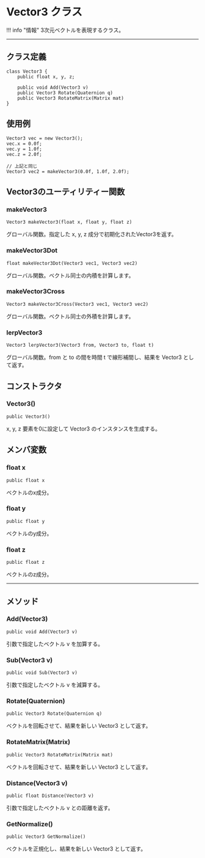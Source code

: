 
# Vector3 クラス

!!! info "情報"
    3次元ベクトルを表現するクラス。

***

## クラス定義

```
class Vector3 {
    public float x, y, z;

    public void Add(Vector3 v)
    public Vector3 Rotate(Quaternion q)
    public Vector3 RotateMatrix(Matrix mat)
}
```

## 使用例

```
Vector3 vec = new Vector3();
vec.x = 0.0f;
vec.y = 1.0f;
vec.z = 2.0f;

// 上記と同じ
Vector3 vec2 = makeVector3(0.0f, 1.0f, 2.0f);
```

## Vector3のユーティリティー関数

### makeVector3

`Vector3 makeVector3(float x, float y, float z)`

グローバル関数。指定した x, y, z 成分で初期化されたVector3を返す。

### makeVector3Dot

`float makeVector3Dot(Vector3 vec1, Vector3 vec2)`

グローバル関数。ベクトル同士の内積を計算します。

### makeVector3Cross

`Vector3 makeVector3Cross(Vector3 vec1, Vector3 vec2)`

グローバル関数。ベクトル同士の外積を計算します。

### lerpVector3

`Vector3 lerpVector3(Vector3 from, Vector3 to, float t)`

グローバル関数。from と to の間を時間 t で線形補間し、結果を Vector3 として返す。

## コンストラクタ

### Vector3()

`public Vector3()`

x, y, z 要素を0に設定して Vector3 のインスタンスを生成する。

## メンバ変数

### float x

`public float x`

ベクトルのx成分。

### float y

`public float y`

ベクトルのy成分。

### float z

`public float z`

ベクトルのz成分。

***

## メソッド

### Add(Vector3)

`public void Add(Vector3 v)`

引数で指定したベクトル v を加算する。

### Sub(Vector3 v)

`public void Sub(Vector3 v)`

引数で指定したベクトル v を減算する。

### Rotate(Quaternion)

`public Vector3 Rotate(Quaternion q)`

ベクトルを回転させて、結果を新しい Vector3 として返す。

### RotateMatrix(Matrix)

`public Vector3 RotateMatrix(Matrix mat)`

ベクトルを回転させて、結果を新しい Vector3 として返す。

### Distance(Vector3 v)

`public float Distance(Vector3 v)`

引数で指定したベクトル v との距離を返す。

### GetNormalize()

`public Vector3 GetNormalize()`

ベクトルを正規化し、結果を新しい Vector3 として返す。
